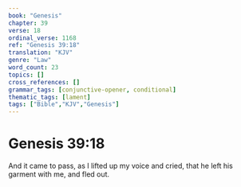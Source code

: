 ```yaml
---
book: "Genesis"
chapter: 39
verse: 18
ordinal_verse: 1168
ref: "Genesis 39:18"
translation: "KJV"
genre: "Law"
word_count: 23
topics: []
cross_references: []
grammar_tags: [conjunctive-opener, conditional]
thematic_tags: [lament]
tags: ["Bible","KJV","Genesis"]
---
```


# Genesis 39:18

And it came to pass, as I lifted up my voice and cried, that he left his garment with me, and fled out.
